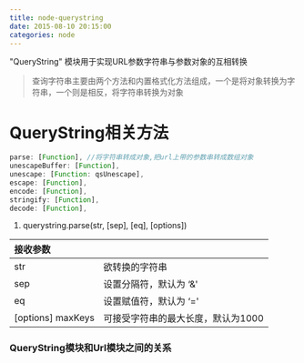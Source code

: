 ```yaml
---
title: node-querystring
date: 2015-08-10 20:15:00
categories: node
---
```


"QueryString" 模块用于实现URL参数字符串与参数对象的互相转换

<!-- more -->
> 查询字符串主要由两个方法和内置格式化方法组成，一个是将对象转换为字符串，一个则是相反，将字符串转换为对象

QueryString相关方法
===
```javascript
parse: [Function], //将字符串转成对象,把url上带的参数串转成数组对象
unescapeBuffer: [Function],
unescape: [Function: qsUnescape],
escape: [Function],
encode: [Function],
stringify: [Function],
decode: [Function],
```
1. querystring.parse(str, [sep], [eq], [options])

|接收参数 |  |
| :------------- |:-----------|
|str |欲转换的字符串 |
|sep |设置分隔符，默认为 ‘&' |
|eq |设置赋值符，默认为 ‘=' |
|[options]  maxKeys |可接受字符串的最大长度，默认为1000 |


### QueryString模块和Url模块之间的关系
